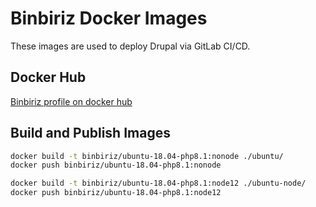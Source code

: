 # Binbiriz Docker Images

These images are used to deploy Drupal via GitLab CI/CD.

## Docker Hub

[Binbiriz profile on docker hub](https://hub.docker.com/u/binbiriz)

## Build and Publish Images

```bash
docker build -t binbiriz/ubuntu-18.04-php8.1:nonode ./ubuntu/
docker push binbiriz/ubuntu-18.04-php8.1:nonode

docker build -t binbiriz/ubuntu-18.04-php8.1:node12 ./ubuntu-node/
docker push binbiriz/ubuntu-18.04-php8.1:node12
```
